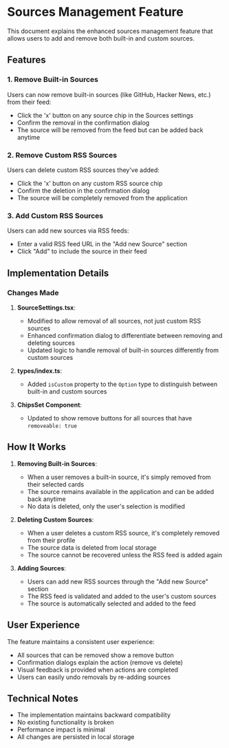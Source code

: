 # Sources Management Feature

This document explains the enhanced sources management feature that allows users to add and remove both built-in and custom sources.

## Features

### 1. Remove Built-in Sources

Users can now remove built-in sources (like GitHub, Hacker News, etc.) from their feed:

- Click the 'x' button on any source chip in the Sources settings
- Confirm the removal in the confirmation dialog
- The source will be removed from the feed but can be added back anytime

### 2. Remove Custom RSS Sources

Users can delete custom RSS sources they've added:

- Click the 'x' button on any custom RSS source chip
- Confirm the deletion in the confirmation dialog
- The source will be completely removed from the application

### 3. Add Custom RSS Sources

Users can add new sources via RSS feeds:

- Enter a valid RSS feed URL in the "Add new Source" section
- Click "Add" to include the source in their feed

## Implementation Details

### Changes Made

1. **SourceSettings.tsx**:

   - Modified to allow removal of all sources, not just custom RSS sources
   - Enhanced confirmation dialog to differentiate between removing and deleting sources
   - Updated logic to handle removal of built-in sources differently from custom sources

2. **types/index.ts**:

   - Added `isCustom` property to the `Option` type to distinguish between built-in and custom sources

3. **ChipsSet Component**:
   - Updated to show remove buttons for all sources that have `removeable: true`

## How It Works

1. **Removing Built-in Sources**:

   - When a user removes a built-in source, it's simply removed from their selected cards
   - The source remains available in the application and can be added back anytime
   - No data is deleted, only the user's selection is modified

2. **Deleting Custom Sources**:

   - When a user deletes a custom RSS source, it's completely removed from their profile
   - The source data is deleted from local storage
   - The source cannot be recovered unless the RSS feed is added again

3. **Adding Sources**:
   - Users can add new RSS sources through the "Add new Source" section
   - The RSS feed is validated and added to the user's custom sources
   - The source is automatically selected and added to the feed

## User Experience

The feature maintains a consistent user experience:

- All sources that can be removed show a remove button
- Confirmation dialogs explain the action (remove vs delete)
- Visual feedback is provided when actions are completed
- Users can easily undo removals by re-adding sources

## Technical Notes

- The implementation maintains backward compatibility
- No existing functionality is broken
- Performance impact is minimal
- All changes are persisted in local storage
